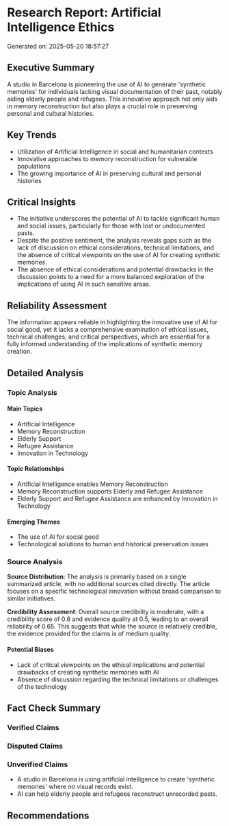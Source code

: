 # Research Report: Artificial Intelligence Ethics
Generated on: 2025-05-20 18:57:27

## Executive Summary
A studio in Barcelona is pioneering the use of AI to generate 'synthetic memories' for individuals lacking visual documentation of their past, notably aiding elderly people and refugees. This innovative approach not only aids in memory reconstruction but also plays a crucial role in preserving personal and cultural histories.

## Key Trends
- Utilization of Artificial Intelligence in social and humanitarian contexts
- Innovative approaches to memory reconstruction for vulnerable populations
- The growing importance of AI in preserving cultural and personal histories

## Critical Insights
- The initiative underscores the potential of AI to tackle significant human and social issues, particularly for those with lost or undocumented pasts.
- Despite the positive sentiment, the analysis reveals gaps such as the lack of discussion on ethical considerations, technical limitations, and the absence of critical viewpoints on the use of AI for creating synthetic memories.
- The absence of ethical considerations and potential drawbacks in the discussion points to a need for a more balanced exploration of the implications of using AI in such sensitive areas.

## Reliability Assessment
The information appears reliable in highlighting the innovative use of AI for social good, yet it lacks a comprehensive examination of ethical issues, technical challenges, and critical perspectives, which are essential for a fully informed understanding of the implications of synthetic memory creation.

## Detailed Analysis

### Topic Analysis

#### Main Topics
- Artificial Intelligence
- Memory Reconstruction
- Elderly Support
- Refugee Assistance
- Innovation in Technology

#### Topic Relationships
- Artificial Intelligence enables Memory Reconstruction
- Memory Reconstruction supports Elderly and Refugee Assistance
- Elderly Support and Refugee Assistance are enhanced by Innovation in Technology

#### Emerging Themes
- The use of AI for social good
- Technological solutions to human and historical preservation issues

### Source Analysis

**Source Distribution**: The analysis is primarily based on a single summarized article, with no additional sources cited directly. The article focuses on a specific technological innovation without broad comparison to similar initiatives.

**Credibility Assessment**: Overall source credibility is moderate, with a credibility score of 0.8 and evidence quality at 0.5, leading to an overall reliability of 0.65. This suggests that while the source is relatively credible, the evidence provided for the claims is of medium quality.

#### Potential Biases
- Lack of critical viewpoints on the ethical implications and potential drawbacks of creating synthetic memories with AI
- Absence of discussion regarding the technical limitations or challenges of the technology

## Fact Check Summary

### Verified Claims

### Disputed Claims

### Unverified Claims
- A studio in Barcelona is using artificial intelligence to create 'synthetic memories' where no visual records exist.
- AI can help elderly people and refugees reconstruct unrecorded pasts.

## Recommendations
